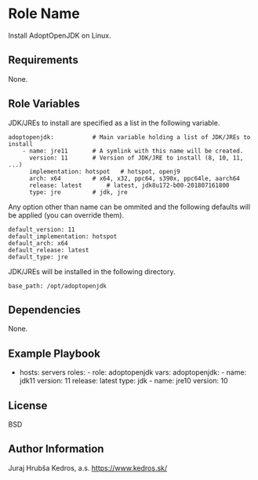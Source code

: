 Role Name
=========

Install AdoptOpenJDK on Linux. 

Requirements
------------

None.

Role Variables
--------------

JDK/JREs to install are specified as a list in the following variable.

	adoptopenjdk: 			# Main variable holding a list of JDK/JREs to install
	    - name: jre11		# A symlink with this name will be created.
	      version: 11		# Version of JDK/JRE to install (8, 10, 11, ...)
	      implementation: hotspot	# hotspot, openj9
	      arch: x64			# x64, x32, ppc64, s390x, ppc64le, aarch64
	      release: latest		# latest, jdk8u172-b00-201807161800
	      type: jre			# jdk, jre


Any option other than name can be ommited and the following defaults will be applied (you can override them).

	default_version: 11
	default_implementation: hotspot
	default_arch: x64
	default_release: latest
	default_type: jre


JDK/JREs will be installed in the following directory.

	base_path: /opt/adoptopenjdk


Dependencies
------------

None.

Example Playbook
----------------

- hosts: servers
  roles:
      - role: adoptopenjdk
        vars:
            adoptopenjdk:
                - name: jdk11
                  version: 11
                  release: latest
                  type: jdk
		- name: jre10
		  version: 10

License
-------

BSD

Author Information
------------------

Juraj Hrubša
Kedros, a.s.
https://www.kedros.sk/
